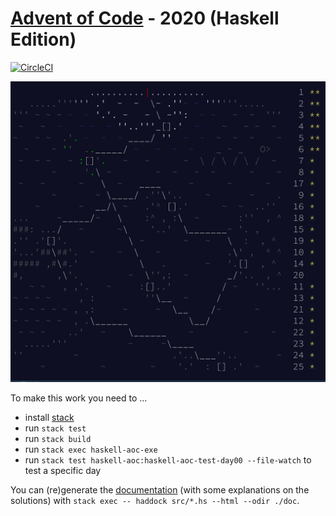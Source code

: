 # [Advent of Code](https://adventofcode.com) - 2020 (Haskell Edition)

[![CircleCI](https://circleci.com/gh/rolandtritsch/haskell-aoc-2020.svg?style=svg)](https://circleci.com/gh/rolandtritsch/haskell-aoc-2020)

![AoC](https://github.com/rolandtritsch/haskell-aoc-2020/blob/trunk/images/aoc-day25.png?raw=true)

To make this work you need to ...

* install [stack](https://www.haskellstack.org)
* run `stack test`
* run `stack build`
* run `stack exec haskell-aoc-exe`
* run `stack test haskell-aoc:haskell-aoc-test-day00 --file-watch` to test a specific day

You can (re)generate the [documentation](https://github.com/rolandtritsch/haskell-aoc-2020/blob/trunk/doc/index.html?raw=true) (with some explanations on the solutions) with `stack exec -- haddock src/*.hs --html --odir ./doc`.
